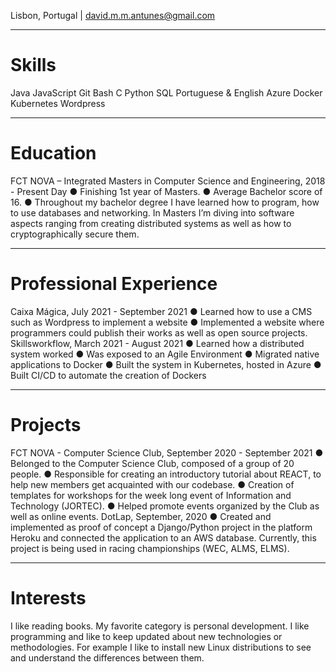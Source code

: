 Lisbon, Portugal | [david.m.m.antunes@gmail.com](mailto:david.m.m.antunes@gmail.com)

---

# Skills

Java JavaScript Git Bash
C Python SQL Portuguese & English
Azure Docker Kubernetes Wordpress

---

# Education

FCT NOVA – Integrated Masters in Computer Science and Engineering, 2018 - Present Day
● Finishing 1st year of Masters.
● Average Bachelor score of 16.
● Throughout my bachelor degree I have learned how to program, how to use databases and networking. In Masters I’m
diving into software aspects ranging from creating distributed systems as well as how to cryptographically secure
them.

---

# Professional Experience

Caixa Mágica, July 2021 - September 2021
● Learned how to use a CMS such as Wordpress to implement a website
● Implemented a website where programmers could publish their works as well as open source projects.
Skillsworkflow, March 2021 - August 2021
● Learned how a distributed system worked
● Was exposed to an Agile Environment
● Migrated native applications to Docker
● Built the system in Kubernetes, hosted in Azure
● Built CI/CD to automate the creation of Dockers

---

# Projects

FCT NOVA - Computer Science Club, September 2020 - September 2021
● Belonged to the Computer Science Club, composed of a group of 20 people.
● Responsible for creating an introductory tutorial about REACT, to help new members get acquainted with our
codebase.
● Creation of templates for workshops for the week long event of Information and Technology (JORTEC).
● Helped promote events organized by the Club as well as online events.
DotLap, September, 2020
● Created and implemented as proof of concept a Django/Python project in the platform Heroku and connected the
application to an AWS database. Currently, this project is being used in racing championships (WEC, ALMS, ELMS).

---

# Interests

I like reading books. My favorite category is personal development. I like programming and like to keep updated about new
technologies or methodologies. For example I like to install new Linux distributions to see and understand the differences
between them.
